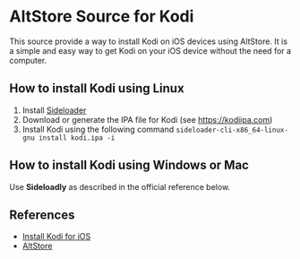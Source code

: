 # AltStore Source for Kodi

This source provide a way to install Kodi on iOS devices using AltStore. 
It is a simple and easy way to get Kodi on your iOS device without the need for a computer.

## How to install Kodi using Linux

1. Install [Sideloader](https://github.com/Dadoum/Sideloader)
2. Download or generate the IPA file for Kodi (see https://kodiipa.com)
3. Install Kodi using the following command
   `sideloader-cli-x86_64-linux-gnu install kodi.ipa -i`

## How to install Kodi using Windows or Mac

Use **Sideloadly** as described in the official reference below.

## References
- [Install Kodi for iOS](https://kodi.wiki/view/HOW-TO:Install_Kodi_for_iOS)
- [AltStore](https://altstore.io/)
